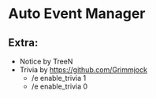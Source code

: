 # Auto Event Manager

## Extra:  
- Notice by TreeN
- Trivia by https://github.com/Grimmjock
  - /e enable_trivia 1
  - /e enable_trivia 0